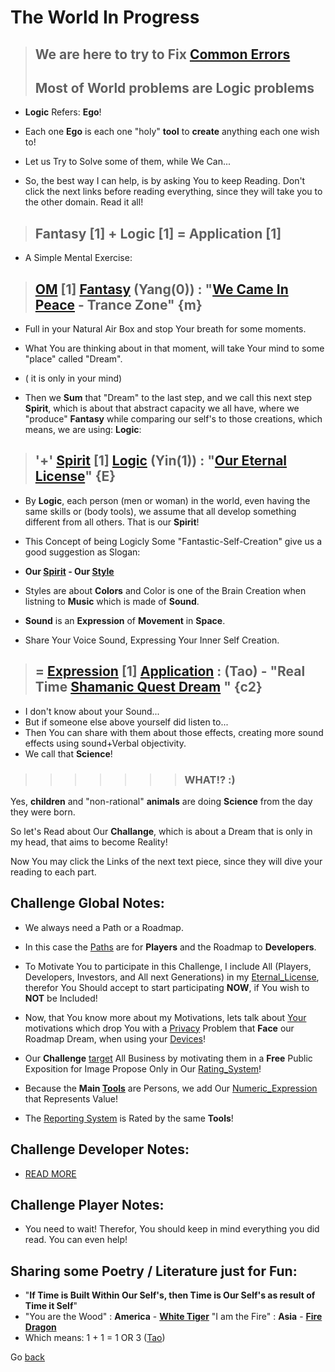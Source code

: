 # The World In Progress

> ## We are here to try to Fix [Common Errors](./404.md)
> ## Most of <b>World</b> problems are <b>Logic</b> problems

- <b>Logic</b> Refers: <b>Ego</b>!

- Each one <b>Ego</b> is each one "holy" <b>tool</b> to <b>create</b> anything each one wish to!

- Let us Try to Solve some of them, while We Can...

- So, the best way I can help, is by asking You to keep Reading. Don't click the next links before reading everything, since they will take you to the other domain. Read it all!

> ## <b>Fantasy</b> [1] + <b>Logic</b> [1] = <b>Application</b> [1]

- A Simple Mental Exercise:

> ## [OM]() [1] [Fantasy](./Tao/Yang/0/Fantasy/Fantasy.md) (**Yang**(0)) : "[We Came In Peace]() - Trance Zone" {**m**}

- Full in your Natural Air Box and stop Your breath for some moments.

- What You are thinking about in that moment, will take Your mind to some "place" called "Dream". 
- ( it is only in your mind) 
- Then we <b>Sum</b> that "Dream" to the last step, and we call this next step  <b>Spirit</b>, which is about that abstract capacity we all have, where we "produce" <b>Fantasy</b> while comparing our self's to those creations, which means, we are using: <b>Logic</b>:

> ## '+' [Spirit]() [1] [Logic](./Tao/Yin/1/Logic/Logic.md) (**Yin**(1)) : "[Our Eternal License]()" {**E**}

- By <b>Logic</b>, each person (men or woman) in the world, even having the same skills or (body tools), we assume that all develop  something different from all others. That is our <b>Spirit</b>! 

- This Concept of being Logicly Some "Fantastic-Self-Creation" give us a good suggestion as Slogan:

- <b>Our [Spirit](https://wiki.odicforcesounds.com/#/respect/spiritual/life) - Our [Style](https://wiki.odicforcesounds.com/#/my/style)</b>

- Styles are about <b>Colors</b> and Color is one of the Brain Creation when listning to <b>Music</b> which is made of <b>Sound</b>.

- <b>Sound</b> is an <b>Expression</b> of <b>Movement</b> in <b>Space</b>.

- Share Your Voice Sound, Expressing Your Inner Self Creation.

> ## = [Expression]() [1] [Application](../Tao/Tao.md) : (Tao) - "Real Time [Shamanic Quest Dream]() " {c2}

- I don't know about your Sound...
- But if someone else above yourself did listen to...
- Then You can share with them about those effects, creating more sound effects using sound+Verbal objectivity.
- We call that <b>Science</b>!

>>>>>>> ### WHAT!? :)

Yes, <b>children</b> and "non-rational" <b>animals</b> are doing <b>Science</b> from the day they were born.

So let's Read about Our <b>Challange</b>, which is about a Dream that is only in my head, that aims to become Reality!

Now You may click the Links of the next text piece, since they will dive your reading to each part.

## <b>Challenge</b> Global Notes:

- We always need a Path or a Roadmap.
- In this case the [Paths](../Tao/Fragments/Path/README.md) are for <b>Players</b> and the Roadmap to <b>Developers</b>.
- To Motivate You to participate in this Challenge, I include All (Players, Developers, Investors, and All next Generations) in my [Eternal_License](./letters/Eternal_License.md), therefor You Should accept to start participating <b>NOW</b>, if You wish to <b>NOT</b> be Included!

- Now, that You know more about my Motivations, lets talk about [Your](../Tao/Fragments/UserInterface/README.md) motivations which drop You with a [Privacy](../Tao/Fragments/Privacy/README.md) Problem that <b>Face</b> our Roadmap Dream, when using your [Devices](../Tao/Fragments/Devices/README.md)!

- Our <b>Challenge</b> [target](../Tao/Fragments/About/README.md) All Business by motivating them in a <b>Free</b> Public Exposition for Image Propose Only in Our [Rating_System](../Tao/Fragments/Rating/README.md)!

- Because the <b>Main [Tools](../Tao/Fragments/Concerns/HR.md)</b> are Persons, we add Our [Numeric_Expression](../Tao/Fragments/OdicPoints/README.md) that Represents Value!

- The [Reporting System](../Tao/Fragments/BlackBox/README.md) is Rated by the same <b>Tools</b>!

## <b>Challenge</b> Developer Notes:

- [READ MORE](../Tao/Yin/1/Logic/Github/Developers.md)

## <b>Challenge</b> Player Notes:

- You need to wait! Therefor, You should keep in mind everything you did read. You can even help!

## Sharing some <b>Poetry / Literature</b> just for Fun:

- "**If Time is Built Within Our Self's, then Time is Our Self's as result of Time it Self**"
- "You are the Wood" : **America** - **[White Tiger](../letters/Tiger_America.md)**
   "I am the Fire" : **Asia** - **[Fire Dragon](../letters/Dragon_Asia.md)**
- Which means: 1 + 1 = 1 OR 3 ([Tao]())

Go [back](./EN_EN.md)
